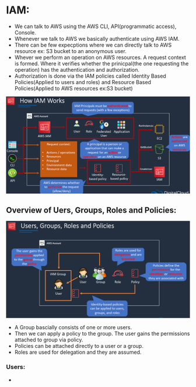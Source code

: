 # IAM:

- We can talk to AWS using the AWS CLI, API(programmatic access), Console.
- Whenever we talk to AWS we basically authenticate using AWS IAM.
- There can be few expecptions where we can directly talk to AWS resource ex: S3 bucket to an anonymous user.
- Whever we perform an operation on AWS resources. A request context is formed. Where it verifies  whether the prinicpal(the one requesting the operation) has the authentication and authorization.
- Authorization is done via the IAM policies called Identity Based Policies(Applied to users and roles) and Resource Based Policies(Applied to AWS resources ex:S3 bucket)

![alt text](imgs/iam1.PNG "")

## Overview of Uers, Groups, Roles and Policies:

![alt text](imgs/iam2.PNG "")

- A Group bascially consists of one or more users.
- Then we can apply a policy to the group. The user gains the permissions attached to group via policy.
- Policies can be attached directly to a user or a group.
- Roles are used for delegation and they are assumed.

### Users:

- 